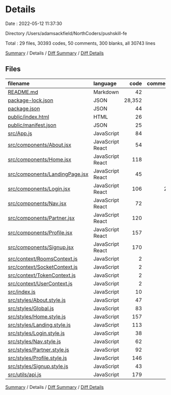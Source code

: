 # Details

Date : 2022-05-12 11:37:30

Directory /Users/adamsackfield/NorthCoders/pushskill-fe

Total : 29 files,  30393 codes, 50 comments, 300 blanks, all 30743 lines

[Summary](results.md) / Details / [Diff Summary](diff.md) / [Diff Details](diff-details.md)

## Files
| filename | language | code | comment | blank | total |
| :--- | :--- | ---: | ---: | ---: | ---: |
| [README.md](/README.md) | Markdown | 42 | 0 | 28 | 70 |
| [package-lock.json](/package-lock.json) | JSON | 28,352 | 0 | 1 | 28,353 |
| [package.json](/package.json) | JSON | 44 | 0 | 1 | 45 |
| [public/index.html](/public/index.html) | HTML | 26 | 0 | 1 | 27 |
| [public/manifest.json](/public/manifest.json) | JSON | 25 | 0 | 1 | 26 |
| [src/App.js](/src/App.js) | JavaScript | 84 | 5 | 12 | 101 |
| [src/components/About.jsx](/src/components/About.jsx) | JavaScript React | 54 | 0 | 3 | 57 |
| [src/components/Home.jsx](/src/components/Home.jsx) | JavaScript React | 118 | 3 | 11 | 132 |
| [src/components/LandingPage.jsx](/src/components/LandingPage.jsx) | JavaScript React | 45 | 2 | 7 | 54 |
| [src/components/Login.jsx](/src/components/Login.jsx) | JavaScript React | 106 | 25 | 16 | 147 |
| [src/components/Nav.jsx](/src/components/Nav.jsx) | JavaScript React | 72 | 2 | 11 | 85 |
| [src/components/Partner.jsx](/src/components/Partner.jsx) | JavaScript React | 120 | 4 | 23 | 147 |
| [src/components/Profile.jsx](/src/components/Profile.jsx) | JavaScript React | 157 | 3 | 13 | 173 |
| [src/components/Signup.jsx](/src/components/Signup.jsx) | JavaScript React | 170 | 3 | 23 | 196 |
| [src/context/RoomsContext.js](/src/context/RoomsContext.js) | JavaScript | 2 | 0 | 2 | 4 |
| [src/context/SocketContext.js](/src/context/SocketContext.js) | JavaScript | 2 | 0 | 2 | 4 |
| [src/context/TokenContext.js](/src/context/TokenContext.js) | JavaScript | 2 | 0 | 2 | 4 |
| [src/context/UserContext.js](/src/context/UserContext.js) | JavaScript | 2 | 0 | 2 | 4 |
| [src/index.js](/src/index.js) | JavaScript | 10 | 0 | 2 | 12 |
| [src/styles/About.style.js](/src/styles/About.style.js) | JavaScript | 47 | 0 | 8 | 55 |
| [src/styles/Global.js](/src/styles/Global.js) | JavaScript | 83 | 0 | 11 | 94 |
| [src/styles/Home.style.js](/src/styles/Home.style.js) | JavaScript | 157 | 1 | 27 | 185 |
| [src/styles/Landing.style.js](/src/styles/Landing.style.js) | JavaScript | 113 | 0 | 24 | 137 |
| [src/styles/Login.style.js](/src/styles/Login.style.js) | JavaScript | 38 | 0 | 5 | 43 |
| [src/styles/Nav.style.js](/src/styles/Nav.style.js) | JavaScript | 62 | 0 | 8 | 70 |
| [src/styles/Partner.style.js](/src/styles/Partner.style.js) | JavaScript | 92 | 0 | 13 | 105 |
| [src/styles/Profile.style.js](/src/styles/Profile.style.js) | JavaScript | 146 | 0 | 24 | 170 |
| [src/styles/Signup.style.js](/src/styles/Signup.style.js) | JavaScript | 43 | 0 | 6 | 49 |
| [src/utils/api.js](/src/utils/api.js) | JavaScript | 179 | 2 | 13 | 194 |

[Summary](results.md) / Details / [Diff Summary](diff.md) / [Diff Details](diff-details.md)